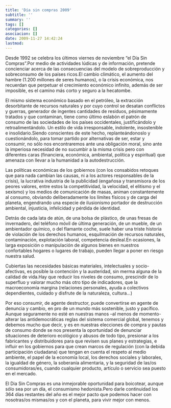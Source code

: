 ```yaml
---
title: 'Día sin compras 2009'
subtitle: ''
summary: ''
tags: []
categories: []
asociacion: []
date: 2009-11-27 14:42:24
lastmod:
---
```


Desde 1992 se celebra los últimos viernes de noviembre “el Día Sin Compras”.Por medio de actividades lúdicas y de información, pretende concienciar acerca de las consecuencias del modelo de sobreproducción y sobreconsumo de los países ricos.El cambio climático, el aumento del hambre (1.200 millones de seres humanos), o la crisis económica, nos recuerdan que perpetuar el crecimiento económico infinito, además de ser imposible, es el camino más corto y seguro a la hecatombe.

El mismo sistema económico basado en el petróleo, la extracción desorbitante de recursos naturales y por cuyo control se desatan conflictos y guerras, generador de ingentes cantidades de residuos, pésimamente tratados y que contaminan, tiene como último eslabón el patrón de consumo de las sociedades de los países occidentales, justificándolo y retroalimentándolo.
Un estilo de vida irresponsable, indolente, insostenible e insolidario.Siendo conscientes de este hecho, replanteándonoslo y cuestionándolo, para tomar partido por alternativas de ser, estar y consumir, no sólo nos encontraremos ante una obligación moral, sino ante la imperiosa necesidad de no sucumbir a la misma crisis pero con diferentes caras (financiera, económica, ambiental, política y espiritual) que amenaza con llevar a la humanidad a la autodestrucción.

Las políticas económicas de los gobiernos (con los consabidos retoques que para nada cambian las causas, ni a los actores responsables de la crisis), la lucrativa industria de la publicidad (engañosa y transmisora de los peores valores, entre estos la competitividad, la velocidad, el elitismo y el sexismo) y los medios de comunicación de masas, animan constantemente al consumo, obviando deliberadamente los límites físicos y de carga del planeta, engendrando una especie de ilusionismo portador de destrucción ambiental, injusticia, infelicidad y pérdida de identidad.

Detrás de cada lata de atún, de una bolsa de plástico, de unas fresas de invernadero, del teléfono móvil de última generación, de un mueble, de un ambientador químico, o del flamante coche, suele haber una triste historia de violación de los derechos humanos, esquilmación de recursos naturales, contaminación, explotación laboral, competencia desleal.En ocasiones, la larga exposición o manipulación de algunos bienes en nuestros confortables hogares o lugares de trabajo, pueden llegar a poner en riesgo nuestra salud.

Cubiertas las necesidades básicas materiales, intelectuales y socio-afectivas, es posible la contención y la austeridad, sin merma alguna de la calidad de vida.Hay que reducir los niveles de consumo, prescindir de lo superfluo y valorar mucho más otro tipo de indicadores, que la macroeconomía margina (relaciones personales, ayuda a colectivos dependientes, cuidado y disfrute de la naturaleza, cultura...)

Por eso consumir, de agente destructor, puede convertirse en agente de denuncia y cambio, en pro de un mundo más sostenible, justo y pacífico.
Aunque  seguramente no esté en nuestras manos –al menos de momento- alterar las antidemocráticas reglas del sistema comercial global, tenemos y debemos mucho que decir, y es en nuestras elecciones de compra y pautas de consumo donde se nos presenta la oportunidad de denunciar situaciones de deterioro ecológico y abusos de todo tipo, presionar a los fabricantes y distribuidores para que revisen sus planes y estrategias, e influir en los gobiernos para que crean marcos de regulación (con la debida participación ciudadana) que tengan en cuenta el respeto al medio ambiente, el papel de la economía local, los derechos sociales y laborales, la igualdad de género, la soberanía alimentaria, y la seguridad de las/os consumidoras/es, cuando cualquier producto, artículo o servicio sea puesto en el mercado.

El Dia Sin Compras es una inmejorable oportunidad para boicotear, aunque sólo sea por un día, el consumismo hedonista.Pero darle continuidad los 364 días restantes del año es el mejor pacto que podemos hacer con nosotras/os mismas/os y con el planeta, para vivir mejor con menos.

